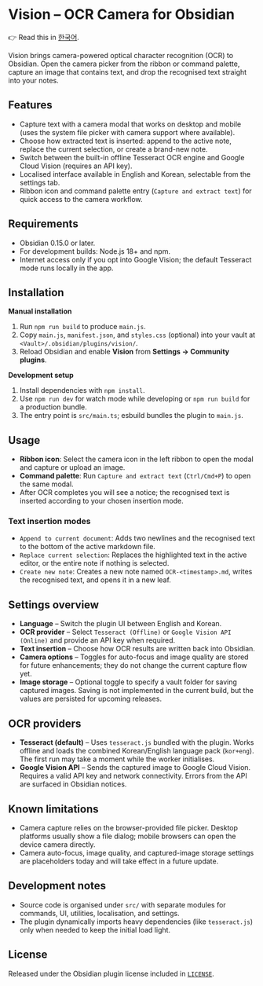 # Vision – OCR Camera for Obsidian
👉 Read this in [한국어](README.ko.md).

Vision brings camera-powered optical character recognition (OCR) to Obsidian. Open the camera picker from the ribbon or command palette, capture an image that contains text, and drop the recognised text straight into your notes.

## Features
- Capture text with a camera modal that works on desktop and mobile (uses the system file picker with camera support where available).
- Choose how extracted text is inserted: append to the active note, replace the current selection, or create a brand-new note.
- Switch between the built-in offline Tesseract OCR engine and Google Cloud Vision (requires an API key).
- Localised interface available in English and Korean, selectable from the settings tab.
- Ribbon icon and command palette entry (`Capture and extract text`) for quick access to the camera workflow.

## Requirements
- Obsidian 0.15.0 or later.
- For development builds: Node.js 18+ and npm.
- Internet access only if you opt into Google Vision; the default Tesseract mode runs locally in the app.

## Installation
**Manual installation**
1. Run `npm run build` to produce `main.js`.
2. Copy `main.js`, `manifest.json`, and `styles.css` (optional) into your vault at `<Vault>/.obsidian/plugins/vision/`.
3. Reload Obsidian and enable **Vision** from **Settings → Community plugins**.

**Development setup**
1. Install dependencies with `npm install`.
2. Use `npm run dev` for watch mode while developing or `npm run build` for a production bundle.
3. The entry point is `src/main.ts`; esbuild bundles the plugin to `main.js`.

## Usage
- **Ribbon icon**: Select the camera icon in the left ribbon to open the modal and capture or upload an image.
- **Command palette**: Run `Capture and extract text` (`Ctrl/Cmd+P`) to open the same modal.
- After OCR completes you will see a notice; the recognised text is inserted according to your chosen insertion mode.

### Text insertion modes
- `Append to current document`: Adds two newlines and the recognised text to the bottom of the active markdown file.
- `Replace current selection`: Replaces the highlighted text in the active editor, or the entire note if nothing is selected.
- `Create new note`: Creates a new note named `OCR-<timestamp>.md`, writes the recognised text, and opens it in a new leaf.

## Settings overview
- **Language** – Switch the plugin UI between English and Korean.
- **OCR provider** – Select `Tesseract (Offline)` or `Google Vision API (Online)` and provide an API key when required.
- **Text insertion** – Choose how OCR results are written back into Obsidian.
- **Camera options** – Toggles for auto-focus and image quality are stored for future enhancements; they do not change the current capture flow yet.
- **Image storage** – Optional toggle to specify a vault folder for saving captured images. Saving is not implemented in the current build, but the values are persisted for upcoming releases.

## OCR providers
- **Tesseract (default)** – Uses `tesseract.js` bundled with the plugin. Works offline and loads the combined Korean/English language pack (`kor+eng`). The first run may take a moment while the worker initialises.
- **Google Vision API** – Sends the captured image to Google Cloud Vision. Requires a valid API key and network connectivity. Errors from the API are surfaced in Obsidian notices.

## Known limitations
- Camera capture relies on the browser-provided file picker. Desktop platforms usually show a file dialog; mobile browsers can open the device camera directly.
- Camera auto-focus, image quality, and captured-image storage settings are placeholders today and will take effect in a future update.

## Development notes
- Source code is organised under `src/` with separate modules for commands, UI, utilities, localisation, and settings.
- The plugin dynamically imports heavy dependencies (like `tesseract.js`) only when needed to keep the initial load light.

## License
Released under the Obsidian plugin license included in [`LICENSE`](LICENSE).
